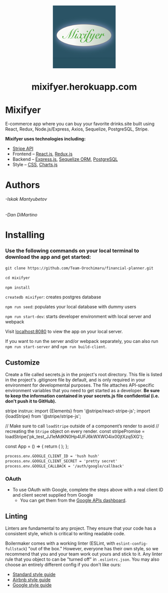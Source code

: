 <p align="center">
  <a href="https://mixifyer.herokuapp.com/">
    <img alt="im" src="public/images/mixifyer.jpg" width="200" />
  </a>
</p>
<h1 align="center">
mixifyer.herokuapp.com
</h1>

# Mixifyer

E-commerce app where you can buy your favorite drinks.site built using React, Redux, Node.js/Express, Axios, Sequelize, PostgreSQL, Stripe.

**Mixifyer uses technologies including:**

* [Stripe API](https://stripe.com/docs)
* Frontend – [React.js](https://reactjs.org/), [Redux.js](https://redux.js.org/)
* Backend – [Express.js](https://expressjs.com/), [Sequelize ORM](https://sequelize.org/), [PostgreSQL](https://www.postgresql.org/)
* Style – [CSS](https://www.w3.org/Style/CSS/Overview.en.html), [Charts.js](https://www.chartjs.org/docs/latest/)

# Authors

<h6>-Iskak Mantyubetov</h6>
<h6>-Dan DiMartino</h6>

# Installing

### Use the following commands on your local terminal to download the app and get started:

`git clone https://github.com/Team-Orochimaru/financial-planner.git`

`cd mixifyer`

`npm install`

`createdb mixifyer`: creates postgres database

`npm run seed`: populates your local database with dummy users

`npm run start-dev`: starts developer environment with local server and webpack

Visit [localhost:8080](http://localhost:8080) to view the app on your local server.

If you want to run the server and/or webpack separately, you can also run `npm run start-server` and `npm run build-client`.

## Customize

Create a file called secrets.js in the project's root directory. This file is listed in the project's .gitignore file by default, and is only required in your environment for developmental purposes. The file attaches API-specific environment variables that you need to get started as a developer. **Be sure to keep the information contained in your secrets.js file confidential (i.e. don't push it to GitHub).**

stripe instrux:
import {Elements} from '@stripe/react-stripe-js';
import {loadStripe} from '@stripe/stripe-js';

// Make sure to call `loadStripe` outside of a component’s render to avoid
// recreating the `Stripe` object on every render.
const stripePromise = loadStripe('pk_test_JJ1eMdKN0Hp4UFJ6kWXWO4ix00jtXzq5XG');

const App = () => {
return (
<Elements stripe={stripePromise}>
<MyCheckoutForm />
</Elements>
);
};

```
process.env.GOOGLE_CLIENT_ID = 'hush hush'
process.env.GOOGLE_CLIENT_SECRET = 'pretty secret'
process.env.GOOGLE_CALLBACK = '/auth/google/callback'
```

### OAuth

* To use OAuth with Google, complete the steps above with a real client
  ID and client secret supplied from Google
  * You can get them from the [Google APIs dashboard][google-apis].

[google-apis]: https://console.developers.google.com/apis/credentials

## Linting

Linters are fundamental to any project. They ensure that your code
has a consistent style, which is critical to writing readable code.

Boilermaker comes with a working linter (ESLint, with
`eslint-config-fullstack`) "out of the box." However, everyone has
their own style, so we recommend that you and your team work out yours
and stick to it. Any linter rule that you object to can be "turned
off" in `.eslintrc.json`. You may also choose an entirely different
config if you don't like ours:

* [Standard style guide](https://standardjs.com/)
* [Airbnb style guide](https://github.com/airbnb/javascript)
* [Google style guide](https://google.github.io/styleguide/jsguide.html)
